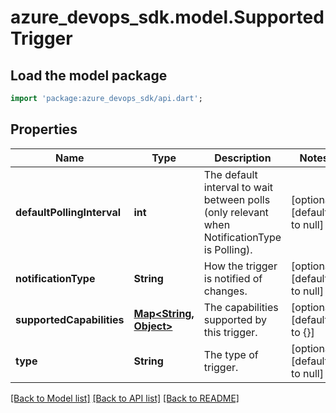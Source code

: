 # azure_devops_sdk.model.SupportedTrigger

## Load the model package
```dart
import 'package:azure_devops_sdk/api.dart';
```

## Properties
Name | Type | Description | Notes
------------ | ------------- | ------------- | -------------
**defaultPollingInterval** | **int** | The default interval to wait between polls (only relevant when NotificationType is Polling). | [optional] [default to null]
**notificationType** | **String** | How the trigger is notified of changes. | [optional] [default to null]
**supportedCapabilities** | [**Map&lt;String, Object&gt;**](Object.md) | The capabilities supported by this trigger. | [optional] [default to {}]
**type** | **String** | The type of trigger. | [optional] [default to null]

[[Back to Model list]](../README.md#documentation-for-models) [[Back to API list]](../README.md#documentation-for-api-endpoints) [[Back to README]](../README.md)



